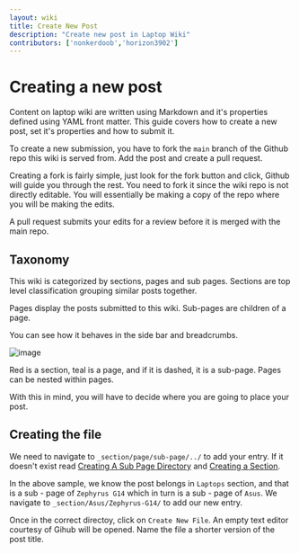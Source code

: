 ```yaml
---
layout: wiki
title: Create New Post
description: "Create new post in Laptop Wiki"
contributors: ['nonkerdoob','horizon3902']
---
```


# Creating a new post

Content on laptop wiki are written using Markdown and it's properties defined using YAML front matter. This guide covers how to create a new post, set it's properties and how to submit it. 

To create a new submission, you have to fork the ``main`` branch of the Github repo this wiki is served from. Add the post and create a pull request.

Creating a fork is fairly simple, just look for the fork button and click, Github will guide you through the rest. You need to fork it since the wiki repo is not directly editable. You will essentially be making a copy of the repo where you will be making the edits.

A pull request submits your edits for a review before it is merged with the main repo.

## Taxonomy

This wiki is categorized by sections, pages and sub pages. Sections are top level classification grouping similar posts together. 

Pages display the posts submitted to this wiki. Sub-pages are children of a page.

You can see how it behaves in the side bar and breadcrumbs.

![image](https://user-images.githubusercontent.com/100846697/164338263-df268967-5e38-401a-900c-b642cc84b4e6.png)

Red is a section, teal is a page, and if it is dashed, it is a sub-page. Pages can be nested within pages.

With this in mind, you will have to decide where you are going to place your post.

## Creating the file

We need to navigate to ``_section/page/sub-page/../`` to add your entry. If it doesn't exist read [Creating A Sub Page Directory]() and [Creating a Section](). 

In the above sample, we know the post belongs in ``Laptops`` section, and that is a sub - page of ``Zephyrus G14`` which in turn is a sub - page of ``Asus``. We navigate to ``_section/Asus/Zephyrus-G14/`` to add our new entry.

Once in the correct directoy, click on ``Create New File``. An empty text editor courtesy of Gihub will be opened. Name the file a shorter version of the post title.



